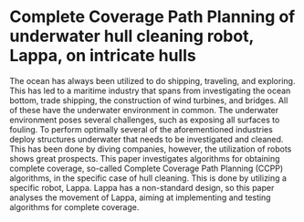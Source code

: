 # Complete Coverage Path Planning of underwater hull cleaning robot, Lappa, on intricate hulls

The ocean has always been utilized to do shipping, traveling, and exploring. This has led to a maritime industry that spans from investigating the ocean bottom, trade shipping, the construction of wind turbines, and bridges. All of these have the underwater environment in common. The underwater environment poses several challenges, such as exposing all surfaces to fouling. To perform optimally several of the aforementioned industries deploy structures underwater that needs to be investigated and cleaned. This has been done by diving companies, however, the utilization of robots shows great prospects. This paper investigates algorithms for obtaining complete coverage, so-called Complete Coverage Path Planning (CCPP) algorithms, in the specific case of hull cleaning. This is done by utilizing a specific robot, Lappa. Lappa has a non-standard design, so this paper analyses the movement of Lappa, aiming at implementing and testing algorithms for complete coverage.

